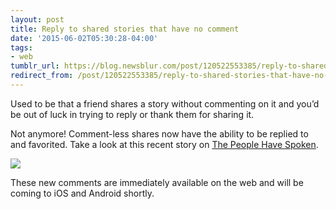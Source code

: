 ```yaml
---
layout: post
title: Reply to shared stories that have no comment
date: '2015-06-02T05:30:28-04:00'
tags:
- web
tumblr_url: https://blog.newsblur.com/post/120522553385/reply-to-shared-stories-that-have-no-comment
redirect_from: /post/120522553385/reply-to-shared-stories-that-have-no-comment
---
```

Used to be that a friend shares a story without commenting on it and you’d be out of luck in trying to reply or thank them for sharing it.

Not anymore! Comment-less shares now have the ability to be replied to and favorited. Take a look at this recent story on [The People Have Spoken](http://popular.newsblur.com/story/a-plea-for-culinary-/ee1275).

![](http://static.newsblur.com.s3.amazonaws.com/blog/commentless%20reply.png)

These new comments are immediately available on the web and will be coming to iOS and Android shortly.

